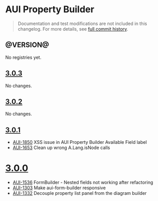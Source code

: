 # AUI Property Builder

> Documentation and test modifications are not included in this changelog. For more details, see [full commit history](https://github.com/liferay/alloy-ui/commits/master/src/aui-property-builder).

## @VERSION@

No registries yet.

## [3.0.3](https://github.com/liferay/alloy-ui/releases/tag/3.0.3)

No changes.

## [3.0.2](https://github.com/liferay/alloy-ui/releases/tag/3.0.2)

No changes.

## [3.0.1](https://github.com/liferay/alloy-ui/releases/tag/3.0.1)

* [AUI-1850](https://issues.liferay.com/browse/AUI-1850) XSS issue in AUI Property Builder Available Field label
* [AUI-1653](https://issues.liferay.com/browse/AUI-1653) Clean up wrong A.Lang.isNode calls

# [3.0.0](https://github.com/liferay/alloy-ui/releases/tag/3.0.0)

* [AUI-1536](https://issues.liferay.com/browse/AUI-1536) FormBuilder - Nested fields not working after refactoring
* [AUI-1303](https://issues.liferay.com/browse/AUI-1303) Make aui-form-builder responsive
* [AUI-1332](https://issues.liferay.com/browse/AUI-1332) Decouple property list panel from the diagram builder
